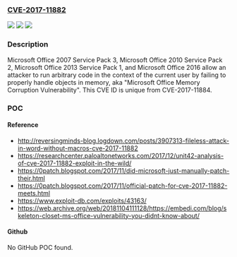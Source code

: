 ### [CVE-2017-11882](https://cve.mitre.org/cgi-bin/cvename.cgi?name=CVE-2017-11882)
![](https://img.shields.io/static/v1?label=Product&message=Microsoft%20Office&color=blue)
![](https://img.shields.io/static/v1?label=Version&message=n%2Fa&color=blue)
![](https://img.shields.io/static/v1?label=Vulnerability&message=Remote%20Code%20Execution&color=brighgreen)

### Description

Microsoft Office 2007 Service Pack 3, Microsoft Office 2010 Service Pack 2, Microsoft Office 2013 Service Pack 1, and Microsoft Office 2016 allow an attacker to run arbitrary code in the context of the current user by failing to properly handle objects in memory, aka "Microsoft Office Memory Corruption Vulnerability". This CVE ID is unique from CVE-2017-11884.

### POC

#### Reference
- http://reversingminds-blog.logdown.com/posts/3907313-fileless-attack-in-word-without-macros-cve-2017-11882
- https://researchcenter.paloaltonetworks.com/2017/12/unit42-analysis-of-cve-2017-11882-exploit-in-the-wild/
- https://0patch.blogspot.com/2017/11/did-microsoft-just-manually-patch-their.html
- https://0patch.blogspot.com/2017/11/official-patch-for-cve-2017-11882-meets.html
- https://www.exploit-db.com/exploits/43163/
- https://web.archive.org/web/20181104111128/https://embedi.com/blog/skeleton-closet-ms-office-vulnerability-you-didnt-know-about/

#### Github
No GitHub POC found.

